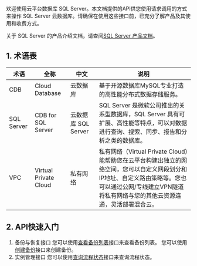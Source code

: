 欢迎使用云平台数据库 SQL Server。本文档提供的API供您使用请求调用的方式来操作 SQL Server 云数据库。请确保在使用这些接口前，已充分了解产品及其使用和收费方式。

关于 SQL Server 的产品介绍文档，请查阅[SQL Server 产品文档](/doc/product/238)。
## 1. 术语表
| 术语 | 全称  | 中文 | 说明 |
|---------|---------|---------|---------|
| CDB  | Cloud Database | 云数据库 | 基于开源数据库MySQL专业打造的高性能分布式数据存储服务。|
| SQL Server | CDB for  SQL Server  | 云数据库 SQL Server | SQL Server 是微软公司推出的关系型数据库，SQL Server 具有可扩展、高性能等特点，可以对数据进行查询、搜索、同步、报告和分析之类的数据库。|
| VPC	 |  Virtual Private Cloud	| 私有网络	| 私有网络（Virtual Private Cloud）能帮助您在云平台构建出独立的网络空间，您可以自定义网段划分和IP地址、自定义路由策略等。您也可以通过公网/专线建立VPN隧道将私有网络与您的其他云资源连通，灵活部署混合云。|

## 2. API快速入门

1. 备份与恢复接口
您可以使用[查看备份列表](/doc/api/449/6422)接口来查看备份列表。
您可以使用[创建备份](/doc/api/449/6876)接口来创建备份。
2. 实例管理接口
您可以使用[查询流程状态](/doc/api/449/6878)接口来查询流程状态。

